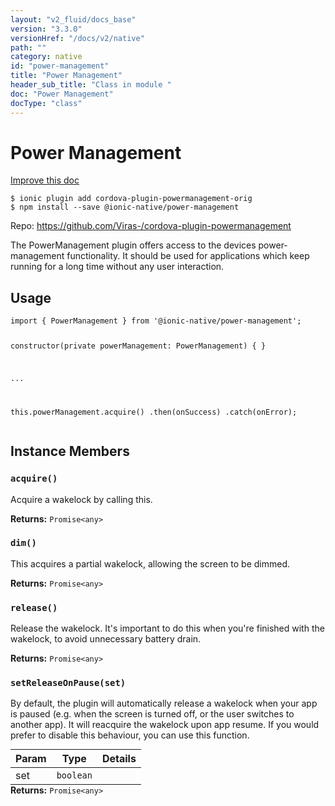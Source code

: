 ```yaml
---
layout: "v2_fluid/docs_base"
version: "3.3.0"
versionHref: "/docs/v2/native"
path: ""
category: native
id: "power-management"
title: "Power Management"
header_sub_title: "Class in module "
doc: "Power Management"
docType: "class"
---
```


<h1 class="api-title">Power Management</h1>

<a class="improve-v2-docs" href="http://github.com/driftyco/ionic-native/edit/master/src/@ionic-native/plugins/power-management/index.ts#L1">
  Improve this doc
</a>






<pre><code class="nohighlight">$ ionic plugin add cordova-plugin-powermanagement-orig
$ npm install --save @ionic-native/power-management
</code></pre>
<p>Repo:
  <a href="https://github.com/Viras-/cordova-plugin-powermanagement">
    https://github.com/Viras-/cordova-plugin-powermanagement
  </a>
</p>


<p>The PowerManagement plugin offers access to the devices power-management functionality.
It should be used for applications which keep running for a long time without any user interaction.</p>









<h2>Usage</h2>
<pre><code>import { PowerManagement } from &#39;@ionic-native/power-management&#39;;

constructor(private powerManagement: PowerManagement) { }

...

this.powerManagement.acquire()
  .then(onSuccess)
  .catch(onError);
</code></pre>








<h2>Instance Members</h2>
<h3><a class="anchor" name="acquire" href="#acquire"></a><code>acquire()</code></h3>


Acquire a wakelock by calling this.


<div class="return-value" markdown="1">
  <i class="icon ion-arrow-return-left"></i>
  <b>Returns:</b> <code>Promise&lt;any&gt;</code> 
</div><h3><a class="anchor" name="dim" href="#dim"></a><code>dim()</code></h3>


This acquires a partial wakelock, allowing the screen to be dimmed.


<div class="return-value" markdown="1">
  <i class="icon ion-arrow-return-left"></i>
  <b>Returns:</b> <code>Promise&lt;any&gt;</code> 
</div><h3><a class="anchor" name="release" href="#release"></a><code>release()</code></h3>


Release the wakelock. It's important to do this when you're finished with the wakelock, to avoid unnecessary battery drain.


<div class="return-value" markdown="1">
  <i class="icon ion-arrow-return-left"></i>
  <b>Returns:</b> <code>Promise&lt;any&gt;</code> 
</div><h3><a class="anchor" name="setReleaseOnPause" href="#setReleaseOnPause"></a><code>setReleaseOnPause(set)</code></h3>


By default, the plugin will automatically release a wakelock when your app is paused (e.g. when the screen is turned off, or the user switches to another app).
It will reacquire the wakelock upon app resume. If you would prefer to disable this behaviour, you can use this function.
<table class="table param-table" style="margin:0;">
  <thead>
  <tr>
    <th>Param</th>
    <th>Type</th>
    <th>Details</th>
  </tr>
  </thead>
  <tbody>
  <tr>
    <td>
      set</td>
    <td>
      <code>boolean</code>
    </td>
    <td>
      </td>
  </tr>
  </tbody>
</table>

<div class="return-value" markdown="1">
  <i class="icon ion-arrow-return-left"></i>
  <b>Returns:</b> <code>Promise&lt;any&gt;</code> 
</div>





